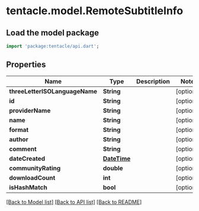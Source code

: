 # tentacle.model.RemoteSubtitleInfo

## Load the model package
```dart
import 'package:tentacle/api.dart';
```

## Properties
Name | Type | Description | Notes
------------ | ------------- | ------------- | -------------
**threeLetterISOLanguageName** | **String** |  | [optional] 
**id** | **String** |  | [optional] 
**providerName** | **String** |  | [optional] 
**name** | **String** |  | [optional] 
**format** | **String** |  | [optional] 
**author** | **String** |  | [optional] 
**comment** | **String** |  | [optional] 
**dateCreated** | [**DateTime**](DateTime.md) |  | [optional] 
**communityRating** | **double** |  | [optional] 
**downloadCount** | **int** |  | [optional] 
**isHashMatch** | **bool** |  | [optional] 

[[Back to Model list]](../README.md#documentation-for-models) [[Back to API list]](../README.md#documentation-for-api-endpoints) [[Back to README]](../README.md)



